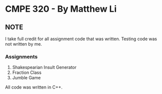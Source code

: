 # CMPE 320 - By Matthew Li
## NOTE
I take full credit for all assignment code that was written. Testing code was not written by me. 

### Assignments
1. Shakespearian Insult Generator
2. Fraction Class
3. Jumble Game

All code was written in C++.
